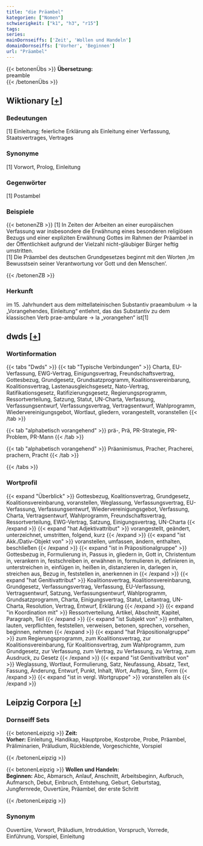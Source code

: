 ```yaml
---
title: "die Präambel"
kategorien: ["Nomen"]
schwierigkeit: ["k1", "h3", "r15"]
tags:
series:
mainDornseiffs: ['Zeit', 'Wollen und Handeln']
domainDornseiffs: ['Vorher', 'Beginnen']
url: "Präambel"
---
```


{{< betonenÜbs >}}
**Übersetzung:**  
preamble  
{{< /betonenÜbs >}}

## Wiktionary [[+](https://de.wiktionary.org/wiki/Präambel)]

### Bedeutungen
[1] Einleitung; feierliche Erklärung als Einleitung einer Verfassung, Staatsvertrages, Vertrages  

### Synonyme
[1] Vorwort, Prolog, Einleitung  

### Gegenwörter
[1] Postambel  

### Beispiele
{{< betonenZB >}}
[1] In Zeiten der Arbeiten an einer europäischen Verfassung war insbesondere die Erwähnung eines besonderen religiösen Bezugs und einer expliziten Erwähnung Gottes im Rahmen der Präambel in der Öffentlichkeit aufgrund der Vielzahl nicht-gläubiger Bürger heftig umstritten.  
[1] Die Präambel des deutschen Grundgesetzes beginnt mit den Worten ,Im Bewusstsein seiner Verantwortung vor Gott und den Menschen‘.  

{{< /betonenZB >}}
### Herkunft
im 15. Jahrhundert aus dem mittellateinischen Substantiv praeambulum → la „Vorangehendes, Einleitung“ entlehnt,  das das Substantiv zu dem klassischen Verb prae-ambulare → la „vorangehen“ ist[1]  



## dwds [[+](https://www.dwds.de/wb/Präambel)]

### Wortinformation
{{< tabs "Dwds" >}}
{{< tab "Typische Verbindungen" >}}
Charta, EU-Verfassung, EWG-Vertrag, Einigungsvertrag, Freundschaftsvertrag, Gottesbezug, Grundgesetz, Grundsatzprogramm, Koalitionsvereinbarung, Koalitionsvertrag, Lastenausgleichsgesetz, Nato-Vertrag, Ratifikationsgesetz, Ratifizierungsgesetz, Regierungsprogramm, Ressortverteilung, Satzung, Statut, UN-Charta, Verfassung, Verfassungsentwurf, Verfassungsvertrag, Vertragsentwurf, Wahlprogramm, Wiedervereinigungsgebot, Wortlaut, gliedern, vorangestellt, voranstellen
{{< /tab >}}

{{< tab "alphabetisch vorangehend" >}}
prä-, Prä, PR-Strategie, PR-Problem, PR-Mann
{{< /tab >}}

{{< tab "alphabetisch vorangehend" >}}
Präanimismus, Pracher, Pracherei, prachern, Pracht
{{< /tab >}}

{{< /tabs >}}

### Wortprofil
{{< expand "Überblick" >}} Gottesbezug, Koalitionsvertrag, Grundgesetz, Koalitionsvereinbarung, voranstellen, Weglassung, Verfassungsvertrag, EU-Verfassung, Verfassungsentwurf, Wiedervereinigungsgebot, Verfassung, Charta, Vertragsentwurf, Wahlprogramm, Freundschaftsvertrag, Ressortverteilung, EWG-Vertrag, Satzung, Einigungsvertrag, UN-Charta {{< /expand >}}
{{< expand "hat Adjektivattribut" >}} vorangestellt, geändert, unterzeichnet, umstritten, folgend, kurz {{< /expand >}}
{{< expand "ist Akk./Dativ-Objekt von" >}} voranstellen, umfassen, ändern, enthalten, beschließen {{< /expand >}}
{{< expand "ist in Präpositionalgruppe" >}} Gottesbezug in, Formulierung in, Passus in, gliedern in, Gott in, Christentum in, verankern in, festschreiben in, erwähnen in, formulieren in, definieren in, unterstreichen in, einfügen in, heißen in, distanzieren in, darlegen in, streichen aus, Bezug in, feststellen in, anerkennen in {{< /expand >}}
{{< expand "hat Genitivattribut" >}} Koalitionsvertrag, Koalitionsvereinbarung, Grundgesetz, Verfassungsvertrag, Verfassung, EU-Verfassung, Vertragsentwurf, Satzung, Verfassungsentwurf, Wahlprogramm, Grundsatzprogramm, Charta, Einigungsvertrag, Statut, Leitantrag, UN-Charta, Resolution, Vertrag, Entwurf, Erklärung {{< /expand >}}
{{< expand "in Koordination mit" >}} Ressortverteilung, Artikel, Abschnitt, Kapitel, Paragraph, Teil {{< /expand >}}
{{< expand "ist Subjekt von" >}} enthalten, lauten, verpflichten, feststellen, verweisen, betonen, sprechen, vorsehen, beginnen, nehmen {{< /expand >}}
{{< expand "hat Präpositionalgruppe" >}} zum Regierungsprogramm, zum Koalitionsvertrag, zur Koalitionsvereinbarung, für Koalitionsvertrag, zum Wahlprogramm, zum Grundgesetz, zur Verfassung, zum Vertrag, zu Verfassung, zu Vertrag, zum Ausdruck, zu Gesetz {{< /expand >}}
{{< expand "ist Genitivattribut von" >}} Weglassung, Wortlaut, Formulierung, Satz, Neufassung, Absatz, Text, Fassung, Änderung, Entwurf, Punkt, Inhalt, Wort, Auftrag, Sinn, Form {{< /expand >}}
{{< expand "ist in vergl. Wortgruppe" >}} voranstellen als {{< /expand >}}

## Leipzig Corpora [[+](https://corpora.uni-leipzig.de/en/res?word=Präambel&corpusId=deu_newscrawl-public_2018)]

### Dornseiff Sets
{{< betonenLeipzig >}}
**Zeit:**  
**Vorher:** Einleitung, Handikap, Hauptprobe, Kostprobe, Probe, Präambel, Präliminarien, Präludium, Rückblende, Vorgeschichte, Vorspiel  

{{< /betonenLeipzig >}}


{{< betonenLeipzig >}}
**Wollen und Handeln:**  
**Beginnen:** Abc, Abmarsch, Anlauf, Anschnitt, Arbeitsbeginn, Aufbruch, Aufmarsch, Debut, Einbruch, Entstehung, Geburt, Geburtstag, Jungfernrede, Ouvertüre, Präambel, der erste Schritt  

{{< /betonenLeipzig >}}

### Synonym
Ouvertüre, Vorwort, Präludium, Introduktion, Vorspruch, Vorrede, Einführung, Vorspiel, Einleitung

